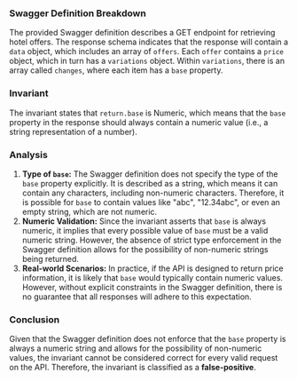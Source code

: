 ### Swagger Definition Breakdown
The provided Swagger definition describes a GET endpoint for retrieving hotel offers. The response schema indicates that the response will contain a `data` object, which includes an array of `offers`. Each `offer` contains a `price` object, which in turn has a `variations` object. Within `variations`, there is an array called `changes`, where each item has a `base` property.

### Invariant
The invariant states that `return.base` is Numeric, which means that the `base` property in the response should always contain a numeric value (i.e., a string representation of a number).

### Analysis
1. **Type of `base`:** The Swagger definition does not specify the type of the `base` property explicitly. It is described as a string, which means it can contain any characters, including non-numeric characters. Therefore, it is possible for `base` to contain values like "abc", "12.34abc", or even an empty string, which are not numeric.
2. **Numeric Validation:** Since the invariant asserts that `base` is always numeric, it implies that every possible value of `base` must be a valid numeric string. However, the absence of strict type enforcement in the Swagger definition allows for the possibility of non-numeric strings being returned.
3. **Real-world Scenarios:** In practice, if the API is designed to return price information, it is likely that `base` would typically contain numeric values. However, without explicit constraints in the Swagger definition, there is no guarantee that all responses will adhere to this expectation.

### Conclusion
Given that the Swagger definition does not enforce that the `base` property is always a numeric string and allows for the possibility of non-numeric values, the invariant cannot be considered correct for every valid request on the API. Therefore, the invariant is classified as a **false-positive**.
